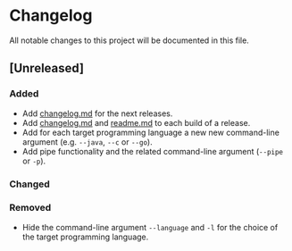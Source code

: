 # Changelog

All notable changes to this project will be documented in this file.


## [Unreleased]

### Added

- Add [changelog.md](changelog.md) for the next releases.
- Add [changelog.md](changelog.md) and [readme.md](readme.md) to each build of a release.
- Add for each target programming language a new new command-line argument (e.g. `--java`, `--c` or `--go`).
- Add pipe functionality and the related command-line argument (`--pipe` or `-p`).
 
### Changed
 
### Removed

- Hide the command-line argument `--language` and `-l` for the choice of the target programming language. 